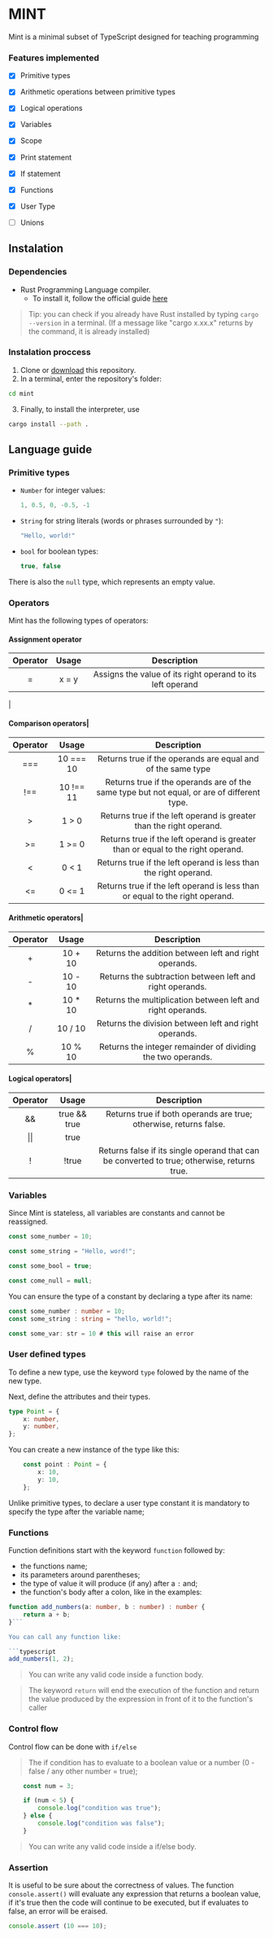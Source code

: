 # MINT

Mint is a minimal subset of TypeScript designed for teaching programming

### Features implemented

- [x] Primitive types
- [x] Arithmetic operations between primitive types
- [x] Logical operations
- [x] Variables
- [x] Scope
- [x] Print statement
- [x] If statement
- [x] Functions
- [x] User Type
- [ ] Unions


## Instalation

### Dependencies

- Rust Programming Language compiler.
  - To install it, follow the official guide [here](https://www.rust-lang.org/tools/install)

> Tip: you can check if you already have Rust installed by typing `cargo --version` in a terminal.
> (If a message like "cargo x.xx.x" returns by the command, it is already installed)

### Instalation proccess

1. Clone or [download](https://github.com/deelefrati/mint.git) this repository.
2. In a terminal, enter the repository's folder:

```bash
cd mint
```

3. Finally, to install the interpreter, use

```bash
cargo install --path .
```

## Language guide

### Primitive types

- `Number` for integer values:

  ```typescript
  1, 0.5, 0, -0.5, -1
  ```

- `String` for string literals (words or phrases surrounded by `"`):

  ```typescript
  "Hello, world!"
  ```

- `bool` for boolean types:

  ```typescript
  true, false
  ```
There is also the `null` type, which represents an empty value.

### Operators
Mint has the following types of operators:

#### Assignment operator
| Operator  | Usage | Description |
| :-----: | :-----: | :----------: |
| = | x = y |  Assigns the value of its right operand to its left operand|
|
#### Comparison operators|
| Operator  | Usage | Description |
|:-----: | :-----: | :----------: |
|=== | 10 === 10 | Returns true if the operands are equal and of the same type |
|!== | 10 !== 11 | Returns true if the operands are of the same type but not equal, or are of different type. |
|>   | 1 > 0     | Returns true if the left operand is greater than the right operand.|
|>=  | 1 >= 0    | Returns true if the left operand is greater than or equal to the right operand. 	 |
|<   | 0 < 1     | Returns true if the left operand is less than the right operand.  |
|<=  | 0 <= 1    | Returns true if the left operand is less than or equal to the right operand. |

#### Arithmetic operators|
| Operator  | Usage | Description |
|:-----: | :-----: | :----------: |
|+ | 10 + 10 | Returns the addition between left and right operands.|
|- | 10 - 10 | Returns the subtraction between left and right operands.|
|* | 10 * 10 | Returns the multiplication between left and right operands.|
|/ | 10 / 10 | Returns the division between left and right operands.|
|% | 10 % 10 | Returns the integer remainder of dividing the two operands.  |

#### Logical operators|
| Operator  | Usage | Description |
|:-----: | :-----: | :----------: |
|&& | true && true    | Returns true if both operands are true; otherwise, returns false. |
|\|\| | true || false | Returns true if either operand is true; if both are false, returns false. |
|!  | !true           | Returns false if its single operand that can be converted to true; otherwise, returns true. |

### Variables

Since Mint is stateless, all variables are constants and cannot be reassigned. 

```typescript
const some_number = 10;

const some_string = "Hello, word!";

const some_bool = true; 

const come_null = null;
```

You can ensure the type of a constant by declaring a type after its name:

```typescript
const some_number : number = 10;
const some_string : string = "hello, world!";

const some_var: str = 10 # this will raise an error
```

### User defined types

To define a new type, use the keyword `type` folowed by the name of the new type.

Next, define the attributes and their types.

```typescript
type Point = {
    x: number,
    y: number,
};
```

You can create a new instance of the type like this: 


```typescript
    const point : Point = {
        x: 10,
        y: 10,
    };
```

Unlike primitive types, to declare a user type constant it is mandatory to specify the type after the variable name;

### Functions

Function definitions start with the keyword `function` followed by:

- the functions name;
- its parameters around parentheses;
- the type of value it will produce (if any) after a `:` and;
- the function's body after a colon, like in the examples:

```typescript
function add_numbers(a: number, b : number) : number {
    return a + b;
}```

You can call any function like:

```typescript
add_numbers(1, 2);
```

> You can write any valid code inside a function body.

> The keyword `return` will end the execution of the function and return the value produced by the expression in front of it to the function's caller

### Control flow

Control flow can be done with `if/else`

> The if condition has to evaluate to a boolean value or a number (0 - false / any other number = true);

```typescript
    const num = 3;

    if (num < 5) {
        console.log("condition was true");
    } else {
        console.log("condition was false");
    }
```

> You can write any valid code inside a if/else body.

### Assertion

It is useful to be sure about the correctness of values. The function `console.assert()` will evaluate any expression that returns a boolean value, if it's true then the code will continue to be executed, but if evaluates to false, an error will be eraised.

```typescript
console.assert (10 === 10);
```
